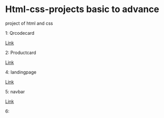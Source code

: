 # Html-css-projects basic to advance
 project of html and css
 
1: Qrcodecard

<a href="https://html-css-projects-6yjmslhmj-omkarfakeac123gmailcoms-projects.vercel.app/">Link</a>

2: Productcard

<a href="https://html-css-projects-hcwl-l6eg9p9lq.vercel.app/">Link</a>

4: landingpage

<a href="https://html-css-projects-ag93-3erl2u5tj.vercel.app/">Link</a>

5: navbar

<a href="https://html-css-projects-kxu1.vercel.app/">Link</a>

6: 
